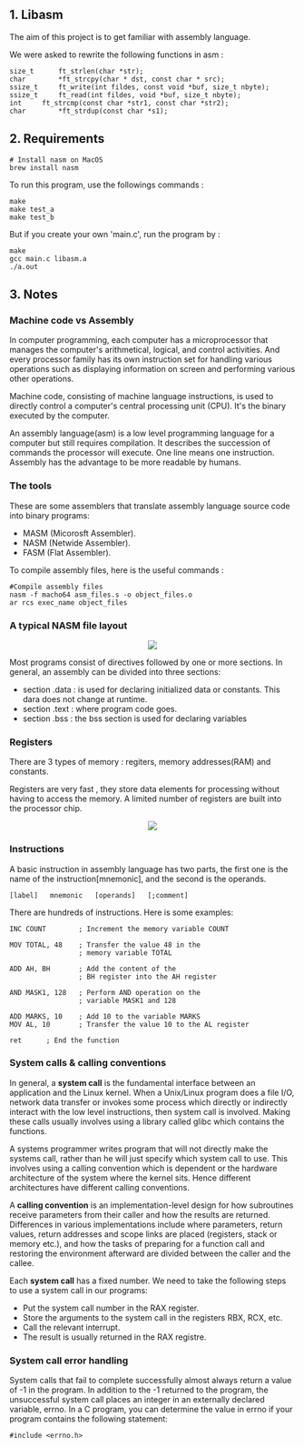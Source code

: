 ## 1. Libasm

The aim of this project is to get familiar with assembly language. 

We were asked to rewrite the following functions in asm :

```
size_t		ft_strlen(char *str);
char		*ft_strcpy(char * dst, const char * src);
ssize_t		ft_write(int fildes, const void *buf, size_t nbyte);
ssize_t		ft_read(int fildes, void *buf, size_t nbyte);
int		ft_strcmp(const char *str1, const char *str2);
char		*ft_strdup(const char *s1);
```
## 2. Requirements

```
# Install nasm on MacOS 
brew install nasm
```

To run this program, use the followings commands :
```
make
make test_a
make test_b
```
But if you create your own 'main.c', run the program by :
```
make
gcc main.c libasm.a
./a.out
```

## 3. Notes

### Machine code vs Assembly

In computer programming, each computer has a microprocessor that manages the computer's arithmetical, logical, and control activities. And every processor family has its own instruction set for handling various operations such as displaying information on screen and performing various other operations.

Machine code, consisting of machine language instructions, is used to directly control a computer's central processing unit (CPU). It's the binary executed by the computer.

An assembly language(asm) is a low level programming language for a computer but still requires compilation. It describes the succession of commands the processor will execute. One line means one instruction.
Assembly has the advantage to be more readable by humans.

### The tools

These are some assemblers that translate assembly language source code into binary programs:
- MASM (Micorosft Assembler).
- NASM (Netwide Assembler).
- FASM (Flat Assembler).

To compile assembly files, here is the useful commands :

```
#Compile assembly files
nasm -f macho64 asm_files.s -o object_files.o
ar rcs exec_name object_files
```

### A typical NASM file layout

<p align = "center">
<img src ="https://mdimg.wxwenku.com/getimg/356ed03bdc643f9448b3f6485edc229ba422382be5dc35225d189c9043ca660f40f6f899b01c9555ae15ee9292ca4f48.jpg"/>
</p>

Most programs consist of directives followed by one or more sections. In general, an assembly can be divided into three sections: 
   - section .data   : is used for declaring initialized data or constants. This dara does not change at runtime.
   - section .text   : where program code goes.
   - section .bss    : the bss section is used for declaring variables
   
### Registers
There are 3 types of memory : regiters, memory addresses(RAM) and constants.

Registers are very fast , they store data elements for processing without having to access the memory. A limited number of registers are built into the processor chip.

<p align="center">
<img src = "https://blog.oursin.eu/images/asm_registers.png"/>
</p>

### Instructions
A basic instruction in assembly language has two parts, the first one is the name of the instruction[mnemonic], and the second is the operands.

```
[label]   mnemonic   [operands]   [;comment]
```

There are hundreds of instructions. Here is some examples:


```
INC COUNT        ; Increment the memory variable COUNT

MOV TOTAL, 48    ; Transfer the value 48 in the 
                 ; memory variable TOTAL
					  
ADD AH, BH       ; Add the content of the 
                 ; BH register into the AH register
					  
AND MASK1, 128   ; Perform AND operation on the 
                 ; variable MASK1 and 128
					  
ADD MARKS, 10    ; Add 10 to the variable MARKS
MOV AL, 10       ; Transfer the value 10 to the AL register

ret		 ; End the function

```
### System calls & calling conventions

In general, a **system call** is the fundamental interface between an application and the Linux kernel. When a Unix/Linux program does a file I/O, network data transfer or invokes some process which directly or indirectly interact with the low level instructions, then system call is involved. Making these calls usually involves using a library called glibc which contains the functions.

A systems programmer writes program that will not directly make the systems call, rather than he will just specify which system call to use. This involves using a calling convention which is dependent or the hardware architecture of the system where the kernel sits. Hence different architectures have different calling conventions.

A **calling convention** is an implementation-level design for how subroutines receive parameters from their caller and how the results are returned. Differences in various implementations include where parameters, return values, return addresses and scope links are placed (registers, stack or memory etc.), and how the tasks of preparing for a function call and restoring the environment afterward are divided between the caller and the callee.

Each **system call** has a fixed number. We need to take the following steps to use a system call in our programs:
- Put the system call number in the RAX register.
- Store the arguments to the system call in the registers RBX, RCX, etc.
- Call the relevant interrupt.
- The result is usually returned in the RAX registre.

### System call error handling

System calls that fail to complete successfully almost always return a value of -1 in the program. In addition to the -1 returned to the program, the unsuccessful system call places an integer in an externally declared variable, errno. In a C program, you can determine the value in errno if your program contains the following statement:
```
#include <errno.h>
```
